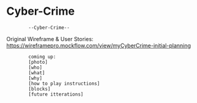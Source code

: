 # Cyber-Crime
            --Cyber-Crime--


Original Wireframe & User Stories:
https://wireframepro.mockflow.com/view/myCyberCrime-initial-planning

            coming up:
            [photo]
            [who]
            [what]
            [why]
            [how to play instructions]
            [blocks]
            [future itterations]

